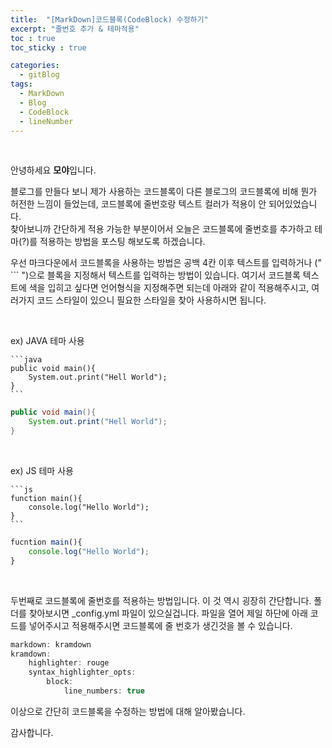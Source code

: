 ```yaml
---
title:  "[MarkDown]코드블록(CodeBlock) 수정하기"
excerpt: "줄번호 추가 & 테마적용"
toc : true
toc_sticky : true

categories:
  - gitBlog
tags: 
  - MarkDown 
  - Blog
  - CodeBlock
  - lineNumber
---
```


<br/>

안녕하세요 **모야**입니다.

블로그를 만들다 보니 제가 사용하는 코드블록이 다른 블로그의 코드블록에 비해 뭔가 허전한 느낌이 들었는데,
코드블록에 줄번호랑 텍스트 컬러가 적용이 안 되어있었습니다.<br/>
찾아보니까 간단하게 적용 가능한 부분이어서 오늘은 코드블록에 줄번호를 추가하고 테마(?)를 적용하는
방법을 포스팅 해보도록 하겠습니다.


우선 마크다운에서 코드블록을 사용하는 방법은 공백 4칸 이후 텍스트를 입력하거나 (" ``` ")으로 블록을 지정해서 텍스트를 입력하는 방법이 있습니다.
여기서 코드블록 텍스트에 색을 입히고 싶다면 언어형식을 지정해주면 되는데 아래와 같이 적용해주시고, 여러가지 코드 스타일이 있으니 필요한 스타일을 찾아 사용하시면 됩니다.

<br/>

ex) JAVA 테마 사용

    ```java
    public void main(){
        System.out.print("Hell World");
    }
    ```

```java
public void main(){
    System.out.print("Hell World");
}
```

<br/>

ex) JS 테마 사용

    ```js
    function main(){
        console.log("Hello World");
    }
    ```

```js
fucntion main(){
    console.log("Hello World");
}
```

<br/>

두번째로 코드블록에 줄번호를 적용하는 방법입니다. 이 것 역시 굉장히 간단합니다.
폴더를 찾아보시면 _config.yml 파일이 있으실겁니다. 파일을 열어 제일 하단에 아래 코드를 넣어주시고
적용해주시면 코드블록에 줄 번호가 생긴것을 볼 수 있습니다.


```java
markdown: kramdown
kramdown:
    highlighter: rouge
    syntax_highlighter_opts:
        block:
            line_numbers: true
```


이상으로 간단히 코드블록을 수정하는 방법에 대해 알아봤습니다.


감사합니다.
